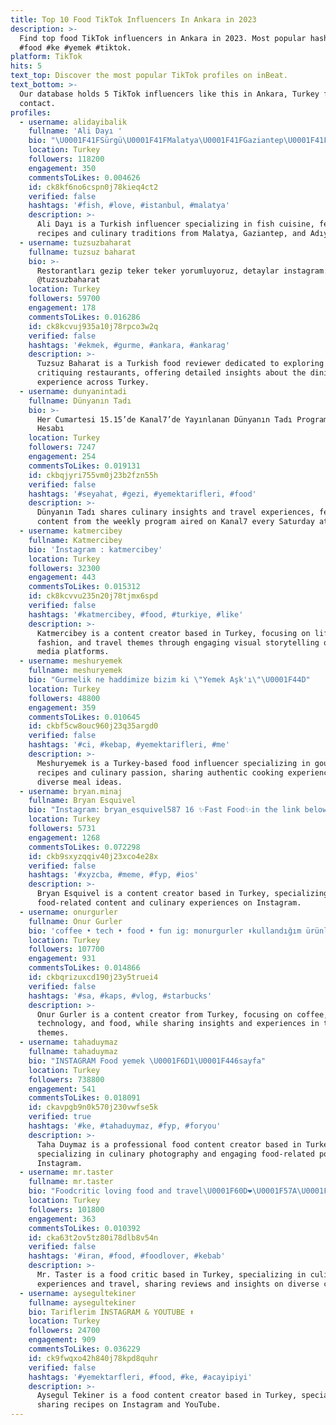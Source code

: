 ```yaml
---
title: Top 10 Food TikTok Influencers In Ankara in 2023
description: >-
  Find top food TikTok influencers in Ankara in 2023. Most popular hashtags:
  #food #ke #yemek #tiktok.
platform: TikTok
hits: 5
text_top: Discover the most popular TikTok profiles on inBeat.
text_bottom: >-
  Our database holds 5 TikTok influencers like this in Ankara, Turkey for you to
  contact.
profiles:
  - username: alidayibalik
    fullname: 'Ali Dayı '
    bio: "\U0001F41FSürgü\U0001F41FMalatya\U0001F41FGaziantep\U0001F41FAdıyaman İNSTAGRAM \U0001F449\U0001F3FB @alidayibalik"
    location: Turkey
    followers: 118200
    engagement: 350
    commentsToLikes: 0.004626
    id: ck8kf6no6cspn0j78kieq4ct2
    verified: false
    hashtags: '#fish, #love, #istanbul, #malatya'
    description: >-
      Ali Dayı is a Turkish influencer specializing in fish cuisine, featuring
      recipes and culinary traditions from Malatya, Gaziantep, and Adıyaman.
  - username: tuzsuzbaharat
    fullname: tuzsuz baharat
    bio: >-
      Restorantları gezip teker teker yorumluyoruz, detaylar instagram:
      @tuzsuzbaharat
    location: Turkey
    followers: 59700
    engagement: 178
    commentsToLikes: 0.016286
    id: ck8kcvuj935a10j78rpco3w2q
    verified: false
    hashtags: '#ekmek, #gurme, #ankara, #ankarag'
    description: >-
      Tuzsuz Baharat is a Turkish food reviewer dedicated to exploring and
      critiquing restaurants, offering detailed insights about the dining
      experience across Turkey.
  - username: dunyanintadi
    fullname: Dünyanın Tadı
    bio: >-
      Her Cumartesi 15.15’de Kanal7’de Yayınlanan Dünyanın Tadı Programı Resmî
      Hesabı
    location: Turkey
    followers: 7247
    engagement: 254
    commentsToLikes: 0.019131
    id: ckbqjyri755vm0j23b2fzn55h
    verified: false
    hashtags: '#seyahat, #gezi, #yemektarifleri, #food'
    description: >-
      Dünyanın Tadı shares culinary insights and travel experiences, featuring
      content from the weekly program aired on Kanal7 every Saturday at 15:15.
  - username: katmercibey
    fullname: Katmercibey
    bio: 'İnstagram : katmercibey'
    location: Turkey
    followers: 32300
    engagement: 443
    commentsToLikes: 0.015312
    id: ck8kcvvu235n20j78tjmx6spd
    verified: false
    hashtags: '#katmercibey, #food, #turkiye, #like'
    description: >-
      Katmercibey is a content creator based in Turkey, focusing on lifestyle,
      fashion, and travel themes through engaging visual storytelling on social
      media platforms.
  - username: meshuryemek
    fullname: meshuryemek
    bio: "Gurmelik ne haddimize bizim ki \"Yemek Aşk'ı\"\U0001F44D"
    location: Turkey
    followers: 48800
    engagement: 359
    commentsToLikes: 0.010645
    id: ckbf5cw8ouc960j23q35argd0
    verified: false
    hashtags: '#ci, #kebap, #yemektarifleri, #me'
    description: >-
      Meshuryemek is a Turkey-based food influencer specializing in gourmet
      recipes and culinary passion, sharing authentic cooking experiences and
      diverse meal ideas.
  - username: bryan.minaj
    fullname: Bryan Esquivel
    bio: "Instagram: bryan_esquivel587 16 ✨Fast Food✨in the link below\U0001F447"
    location: Turkey
    followers: 5731
    engagement: 1268
    commentsToLikes: 0.072298
    id: ckb9sxyzqqiv40j23xco4e28x
    verified: false
    hashtags: '#xyzcba, #meme, #fyp, #ios'
    description: >-
      Bryan Esquivel is a content creator based in Turkey, specializing in fast
      food-related content and culinary experiences on Instagram.
  - username: onurgurler
    fullname: Onur Gurler
    bio: 'coffee • tech • food • fun ig: monurgurler ⬇️kullandığım ürünler⬇️'
    location: Turkey
    followers: 107700
    engagement: 931
    commentsToLikes: 0.014866
    id: ckbqrizuxcd190j23y5truei4
    verified: false
    hashtags: '#sa, #kaps, #vlog, #starbucks'
    description: >-
      Onur Gurler is a content creator from Turkey, focusing on coffee,
      technology, and food, while sharing insights and experiences in these
      themes.
  - username: tahaduymaz
    fullname: tahaduymaz
    bio: "INSTAGRAM Food yemek \U0001F6D1\U0001F446sayfa"
    location: Turkey
    followers: 738800
    engagement: 541
    commentsToLikes: 0.018091
    id: ckavpgb9n0k570j230vwfse5k
    verified: true
    hashtags: '#ke, #tahaduymaz, #fyp, #foryou'
    description: >-
      Taha Duymaz is a professional food content creator based in Turkey,
      specializing in culinary photography and engaging food-related posts on
      Instagram.
  - username: mr.taster
    fullname: mr.taster
    bio: "Foodcritic loving food and travel\U0001F60D❤️\U0001F57A\U0001F3FE\U0001F44C"
    location: Turkey
    followers: 101800
    engagement: 363
    commentsToLikes: 0.010392
    id: cka63t2ov5tz80i78dlb8v54n
    verified: false
    hashtags: '#iran, #food, #foodlover, #kebab'
    description: >-
      Mr. Taster is a food critic based in Turkey, specializing in culinary
      experiences and travel, sharing reviews and insights on diverse cuisines.
  - username: aysegultekiner
    fullname: aysegultekiner
    bio: Tariflerim İNSTAGRAM & YOUTUBE ⬆️
    location: Turkey
    followers: 24700
    engagement: 909
    commentsToLikes: 0.036229
    id: ck9fwqxo42h840j78kpd8quhr
    verified: false
    hashtags: '#yemektarfleri, #food, #ke, #acayipiyi'
    description: >-
      Aysegul Tekiner is a food content creator based in Turkey, specializing in
      sharing recipes on Instagram and YouTube.
---
```



